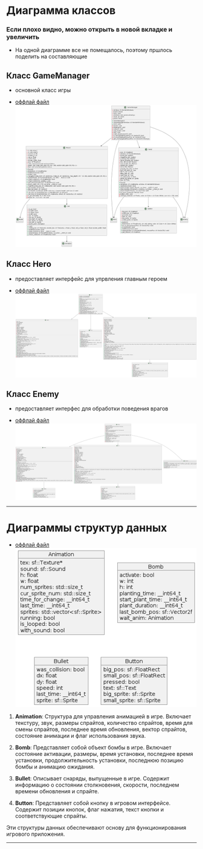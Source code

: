 # Диаграмма классов

### Если плохо видно, можно открыть в новой вкладке и увеличить

-  На одной диаграмме все не помещалось, поэтому пршлось поделить на составляющие

## Класс GameManager
 - основной класс игры
* [оффлай файл](./diagram_text/game_manager_class_diag.puml)   
![Диаграмма классов](./pictures/game_manager_class_diag.png)

## Класс Hero 
 - предоставляет интерфейс для упрвления главным героем
* [оффлай файл](./diagram_text/hero_class_diag.puml)   
![Диаграмма классов](./pictures/hero_class_diag.png)  

## Класс Enemy
 - предоставляет интерфес для обработки поведения врагов  
 * [оффлай файл](./diagram_text/enemy_class_diag.puml)   
![Диаграмма классов](./pictures/enemy_class_diag.png)  

---

# Диаграммы структур данных

 * [оффлай файл](./diagram_text/structs_diag.puml)   
![Диаграмма структур данных](./pictures/structs_diag.png)  

1. **Animation**: Структура для управления анимацией в игре. Включает текстуру, звук, размеры спрайтов, количество спрайтов, время для смены спрайтов, последнее время обновления, вектор спрайтов, состояние анимации и флаг использования звука.

2. **Bomb**: Представляет собой объект бомбы в игре. Включает состояние активации, размеры, время установки, последнее время установки, продолжительность установки, последнюю позицию бомбы и анимацию ожидания.

3. **Bullet**: Описывает снаряды, выпущенные в игре. Содержит информацию о состоянии столкновения, скорости, последнем времени обновления и спрайте.

4. **Button**: Представляет собой кнопку в игровом интерфейсе. Содержит позиции кнопок, флаг нажатия, текст кнопки и соответствующие спрайты.

Эти структуры данных обеспечивают основу для функционирования игрового приложения.

---